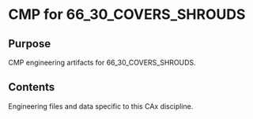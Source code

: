 # CMP for 66_30_COVERS_SHROUDS

## Purpose
CMP engineering artifacts for 66_30_COVERS_SHROUDS.

## Contents
Engineering files and data specific to this CAx discipline.
